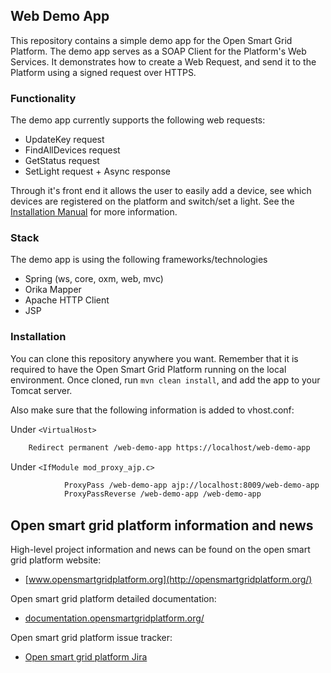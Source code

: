 ## Web Demo App

This repository contains a simple demo app for the Open Smart Grid Platform.
The demo app serves as a SOAP Client for the Platform's Web Services. It demonstrates how to create a Web Request, and send it to the Platform using a signed request over HTTPS.

### Functionality
The demo app currently supports the following web requests:
- UpdateKey request
- FindAllDevices request
- GetStatus request
- SetLight request + Async response

Through it's front end it allows the user to easily add a device, see which devices are registered on the platform and switch/set a light.
See the [Installation Manual](http://documentation.opensmartgridplatform.org/Userguide/Installation/Installationguide.html) for more information.

### Stack
The demo app is using the following frameworks/technologies

- Spring (ws, core, oxm, web, mvc)
- Orika Mapper
- Apache HTTP Client
- JSP

### Installation
You can clone this repository anywhere you want. Remember that it is required to have the Open Smart Grid Platform running on the local environment.
Once cloned, run ```mvn clean install```, and add the app to your Tomcat server.

Also make sure that the following information is added to vhost.conf:

Under ```<VirtualHost>```
```xml
    Redirect permanent /web-demo-app https://localhost/web-demo-app
```

Under ```<IfModule mod_proxy_ajp.c>```
```xml
            ProxyPass /web-demo-app ajp://localhost:8009/web-demo-app
            ProxyPassReverse /web-demo-app /web-demo-app
```

## Open smart grid platform information and news

High-level project information and news can be found on the open smart grid platform website: 
* [www.opensmartgridplatform.org](http://opensmartgridplatform.org/)

Open smart grid platform detailed documentation:
* [documentation.opensmartgridplatform.org/](http://documentation.opensmartgridplatform.org/)

Open smart grid platform issue tracker:
* [Open smart grid platform Jira](https://smartsocietyservices.atlassian.net/projects/OC/issues/)